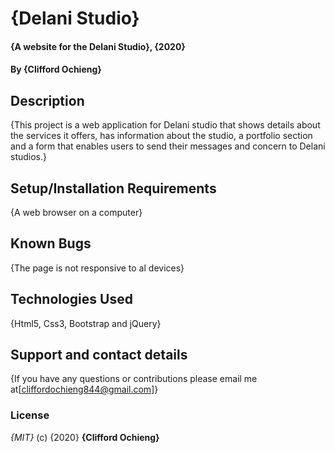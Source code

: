 # {Delani Studio}
#### {A website for the Delani Studio}, {2020}
#### By **{Clifford Ochieng}**
## Description
{This project is a web application for Delani studio that shows details about the services it offers, has information about the studio, a portfolio section and a form that enables users to send their messages and concern to Delani studios.}
## Setup/Installation Requirements
{A web browser on a computer}
## Known Bugs
{The page is not responsive to al devices}
## Technologies Used
{Html5,
Css3,
Bootstrap and
jQuery}
## Support and contact details
{If you have any questions or contributions please email me at[cliffordochieng844@gmail.com]}
### License
*{MIT}*
 (c) {2020} **{Clifford Ochieng}**